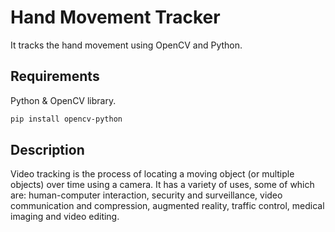 # Hand Movement Tracker

It tracks the hand movement using OpenCV and Python.

## Requirements
Python & OpenCV library.

```bash
pip install opencv-python
```

## Description
Video tracking is the process of locating a moving object (or multiple objects) over time using a camera. It has a variety of uses, some of which are: human-computer interaction, security and surveillance, video communication and compression, augmented reality, traffic control, medical imaging and video editing.






